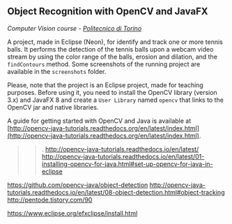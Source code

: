 ## Object Recognition with OpenCV and JavaFX

*Computer Vision course - [Politecnico di Torino](http://www.polito.it)*

A project, made in Eclipse (Neon), for identify and track one or more tennis balls. It performs the detection of the tennis balls upon a webcam video stream by using the color range of the balls, erosion and dilation, and the `findContours` method. Some screenshots of the running project are available in the `screenshots` folder.

Please, note that the project is an Eclipse project, made for teaching purposes. Before using it, you need to install the OpenCV library (version 3.x) and JavaFX 8 and create a `User Library` named `opencv` that links to the OpenCV jar and native libraries.

A guide for getting started with OpenCV and Java is available at [http://opencv-java-tutorials.readthedocs.org/en/latest/index.html](http://opencv-java-tutorials.readthedocs.org/en/latest/index.html).


>>.
http://opencv-java-tutorials.readthedocs.io/en/latest/
http://opencv-java-tutorials.readthedocs.io/en/latest/01-installing-opencv-for-java.html#set-up-opencv-for-java-in-eclipse

https://github.com/opencv-java/object-detection
http://opencv-java-tutorials.readthedocs.io/en/latest/08-object-detection.html#object-tracking
http://pentode.tistory.com/90

https://www.eclipse.org/efxclipse/install.html
